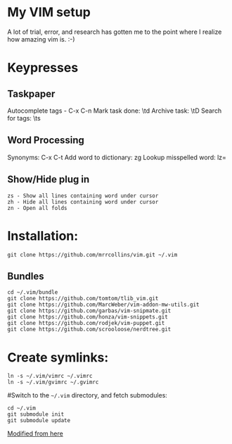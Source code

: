# My VIM setup

A lot of trial, error, and research has gotten me to the point where I realize how amazing vim is. :-)

# Keypresses

## Taskpaper
Autocomplete tags - C-x C-n
Mark task done: \td
Archive task: \tD
Search for tags: \ts

## Word Processing
Synonyms: C-x C-t
Add word to dictionary: zg
Lookup misspelled word: lz=

## Show/Hide plug in

	zs - Show all lines containing word under cursor 
    zh - Hide all lines containing word under cursor 
	zn - Open all folds

# Installation:

    git clone https://github.com/mrrcollins/vim.git ~/.vim


## Bundles

    cd ~/.vim/bundle
    git clone https://github.com/tomtom/tlib_vim.git
    git clone https://github.com/MarcWeber/vim-addon-mw-utils.git
    git clone https://github.com/garbas/vim-snipmate.git
    git clone https://github.com/honza/vim-snippets.git
    git clone https://github.com/rodjek/vim-puppet.git
    git clone https://github.com/scrooloose/nerdtree.git

# Create symlinks:

    ln -s ~/.vim/vimrc ~/.vimrc
    ln -s ~/.vim/gvimrc ~/.gvimrc

#Switch to the `~/.vim` directory, and fetch submodules:

    cd ~/.vim
    git submodule init
    git submodule update

[Modified from here](http://vimcasts.org/episodes/synchronizing-plugins-with-git-submodules-and-pathogen/)

